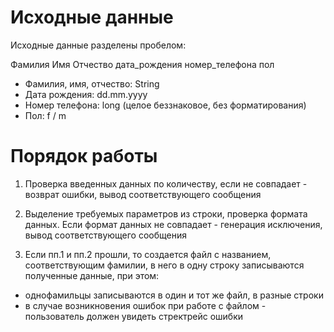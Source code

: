 
# Исходные данные

Исходные данные разделены пробелом:

Фамилия Имя Отчество дата_рождения номер_телефона пол

* Фамилия, имя, отчество: String
* Дата рождения: dd.mm.yyyy
* Номер телефона: long (целое беззнаковое, без форматирования)
* Пол: f / m

# Порядок работы
1. Проверка введенных данных по количеству, если не совпадает - возврат ошибки, вывод соответствующего сообщения

2. Выделение требуемых параметров из строки, проверка формата данных. Если формат данных не совпадает - генерация исключения, вывод соответствующего сообщения

3. Если пп.1 и пп.2 прошли, то создается файл с названием, соответствующим фамилии, в него в одну строку записываются полученные данные, при этом:

* однофамильцы записываются в один и тот же файл, в разные строки
* в случае возникновения ошибок при работе с файлом - пользователь должен увидеть стректрейс ошибки 